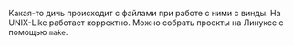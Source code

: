 Какая-то дичь происходит с файлами при работе с ними с винды.
На UNIX-Like работает корректно. Можно собрать проекты на Линуксе с помощью `make`.